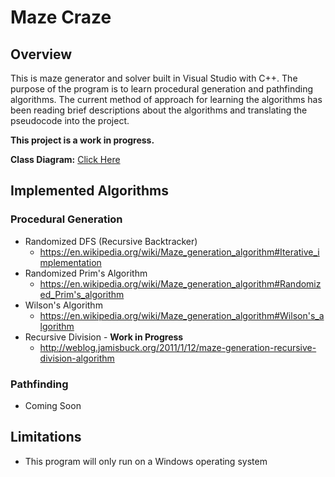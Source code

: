 # Maze Craze

## Overview

This is maze generator and solver built in Visual Studio with C++. The purpose
of the program is to learn procedural generation and pathfinding algorithms.
The current method of approach for learning the algorithms has been reading
brief descriptions about the algorithms and translating the pseudocode into the
project.

**This project is a work in progress.**

**Class Diagram:** [Click Here](https://github.com/Dandoko/maze/blob/master/assets/class_diagram.png)

## Implemented Algorithms

### Procedural Generation

- Randomized DFS (Recursive Backtracker)
	- https://en.wikipedia.org/wiki/Maze_generation_algorithm#Iterative_implementation
- Randomized Prim's Algorithm
	- https://en.wikipedia.org/wiki/Maze_generation_algorithm#Randomized_Prim's_algorithm
- Wilson's Algorithm
	- https://en.wikipedia.org/wiki/Maze_generation_algorithm#Wilson's_algorithm
- Recursive Division - **Work in Progress**
	- http://weblog.jamisbuck.org/2011/1/12/maze-generation-recursive-division-algorithm

### Pathfinding

- Coming Soon

## Limitations

- This program will only run on a Windows operating system